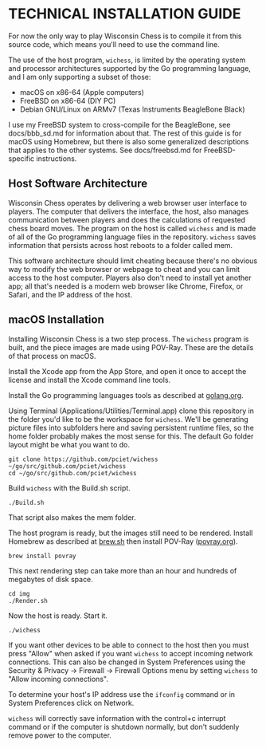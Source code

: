 # TECHNICAL INSTALLATION GUIDE

For now the only way to play Wisconsin Chess is to compile it from this source code, which means you'll need to use the command line.

The use of the host program, ```wichess```, is limited by the operating system and processor architectures supported by the Go programming language, and I am only supporting a subset of those:
 
* macOS on x86-64 (Apple computers)
* FreeBSD on x86-64 (DIY PC)
* Debian GNU/Linux on ARMv7 (Texas Instruments BeagleBone Black)

I use my FreeBSD system to cross-compile for the BeagleBone, see docs/bbb_sd.md for information about that. The rest of this guide is for macOS using Homebrew, but there is also some generalized descriptions that applies to the other systems. See docs/freebsd.md for FreeBSD-specific instructions.

## Host Software Architecture

Wisconsin Chess operates by delivering a web browser user interface to players. The computer that delivers the interface, the host, also manages communication between players and does the calculations of requested chess board moves. The program on the host is called ```wichess``` and is made of all of the Go programming language files in the repository. ```wichess``` saves information that persists across host reboots to a folder called mem.

This software architecture should limit cheating because there's no obvious way to modify the web browser or webpage to cheat and you can limit access to the host computer. Players also don't need to install yet another app; all that's needed is a modern web browser like Chrome, Firefox, or Safari, and the IP address of the host.

## macOS Installation

Installing Wisconsin Chess is a two step process. The ```wichess``` program is built, and the piece images are made using POV-Ray. These are the details of that process on macOS.

Install the Xcode app from the App Store, and open it once to accept the license and install the Xcode command line tools.

Install the Go programming languages tools as described at [golang.org](https://golang.org).

Using Terminal (Applications/Utilities/Terminal.app) clone this repository in the folder you'd like to be the workspace for ```wichess```. We'll be generating picture files into subfolders here and saving persistent runtime files, so the home folder probably makes the most sense for this. The default Go folder layout might be what you want to do.

```
git clone https://github.com/pciet/wichess ~/go/src/github.com/pciet/wichess
cd ~/go/src/github.com/pciet/wichess
```

Build ```wichess``` with the Build.sh script.

```
./Build.sh
```

That script also makes the mem folder.

The host program is ready, but the images still need to be rendered. Install Homebrew as described at [brew.sh](https://brew.sh) then install POV-Ray ([povray.org](http://www.povray.org)).

```
brew install povray
```

This next rendering step can take more than an hour and hundreds of megabytes of disk space.

```
cd img
./Render.sh
```

Now the host is ready. Start it.

```
./wichess
```

If you want other devices to be able to connect to the host then you must press "Allow" when asked if you want ```wichess``` to accept incoming network connections. This can also be changed in System Preferences using the Security & Privacy -> Firewall -> Firewall Options menu by setting ```wichess``` to "Allow incoming connections".

To determine your host's IP address use the ```ifconfig``` command or in System Preferences click on Network.

```wichess``` will correctly save information with the control+c interrupt command or if the computer is shutdown normally, but don't suddenly remove power to the computer.